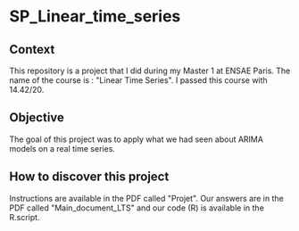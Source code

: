 # SP_Linear_time_series

## **Context**
This repository is a project that I did during my Master 1 at ENSAE Paris.
The name of the course is : "Linear Time Series". I passed this course with 14.42/20.

## **Objective**
The goal of this project was to apply what we had seen about ARIMA models on a real time series.

## **How to discover this project**
Instructions are available in the PDF called "Projet".
Our answers are in the PDF called "Main_document_LTS" and our code (R) is available in the R.script.
